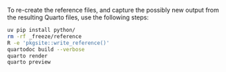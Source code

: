 To re-create the reference files, and capture the possibly new output from
the resulting Quarto files, use the following steps: 

```bash
uv pip install python/
rm -rf _freeze/reference
R -e 'pkgsite::write_reference()'
quartodoc build --verbose
quarto render
quarto preview
```
